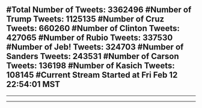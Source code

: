 #Total Number of Tweets: 3362496 
#Number of Trump Tweets: 1125135
#Number of Cruz Tweets: 660260
#Number of Clinton Tweets: 427065
#Number of Rubio Tweets: 337530
#Number of Jeb! Tweets: 324703
#Number of Sanders Tweets: 243531
#Number of Carson Tweets: 136198
#Number of Kasich Tweets: 108145
#Current Stream Started at Fri Feb 12 22:54:01 MST
---
---
---

